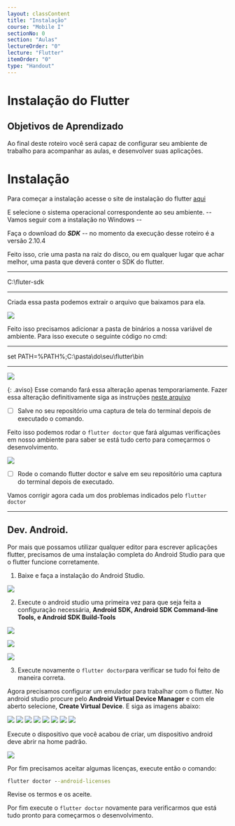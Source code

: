 ```yaml
---
layout: classContent
title: "Instalação"
course: "Mobile I"
sectionNo: 0
section: "Aulas"
lectureOrder: "0"
lecture: "Flutter"
itemOrder: "0"
type: "Handout"
---
```



# Instalação do Flutter

## Objetivos de Aprendizado

Ao final deste roteiro você será capaz de configurar seu ambiente de trabalho
para acompanhar as aulas, e desenvolver suas aplicações. 

# Instalação 

Para começar a instalação acesse o site de instalação do flutter
[aqui](https://docs.flutter.dev/get-started/install)

E selecione o sistema operacional correspondente ao seu ambiente. -- Vamos
seguir com a instalação no Windows --

Faça o download do **_SDK_** -- no momento da execução desse roteiro é a versão 2.10.4

Feito isso, crie uma pasta na raiz do disco, ou em qualquer lugar que achar
melhor, uma pasta que deverá conter o SDK do flutter. 


---

C:\fluter-sdk

---


Criada essa pasta podemos extrair o arquivo que baixamos para ela. 

![](img/001.png)



Feito isso precisamos adicionar a pasta de binários a nossa variável de
ambiente. Para isso execute o seguinte código no cmd:

---

set PATH=%PATH%;C:\pasta\do\seu\flutter\bin

---

![](img/002.png)

{: .aviso}
Esse comando fará essa alteração apenas temporariamente. Fazer essa alteração
definitivamente siga as instruções [neste arquivo](AlterandoOPath.md)

- [ ] Salve no seu repositório uma captura de tela do terminal depois de 
executado o comando.

Feito isso podemos rodar o `flutter doctor` que fará algumas verificações em
nosso ambiente para saber se está tudo certo para começarmos o desenvolvimento.

![](img/003.png)

- [ ] Rode o comando flutter doctor e salve em seu repositório  uma captura do terminal depois de
executado. 

Vamos corrigir agora cada um dos problemas indicados pelo `flutter doctor`

----


## Dev. Android.

Por mais que possamos utilizar qualquer editor para escrever aplicações flutter,
precisamos de uma instalação completa do Android Studio para que o flutter
funcione corretamente.

1. Baixe e faça a instalação do Android Studio. 

![](img/004.png)

2. Execute o android studio uma primeira vez para que seja feita a configuração
   necessária, **Android SDK, Android SDK Command-line Tools, e Android SDK
   Build-Tools**

![](img/005.png)

![](img/006.png)

![](img/007.png)

   
3. Execute novamente o `flutter doctor`para verificar se tudo foi feito de
   maneira correta.


Agora precisamos configurar um emulador para trabalhar com o flutter. No android
studio procure pelo **Android Virtual Device Manager** e com ele aberto
selecione, **Create Virtual Device**. E siga as imagens abaixo:


![](img/008.png)
![](img/009.png)
![](img/010.png)
![](img/011.png)
![](img/013.png)
![](img/014.png)
![](img/015.png)
![](img/016.png)

Execute o dispositivo que você acabou de criar, um dispositivo android deve
abrir na home padrão.

![](img/017.png)


Por fim precisamos aceitar algumas licenças, execute então o comando:

```cmd
flutter doctor --android-licenses
```

Revise os termos e os aceite.

Por fim execute o `flutter doctor` novamente para verificarmos que está tudo
pronto para começarmos o desenvolvimento. 





